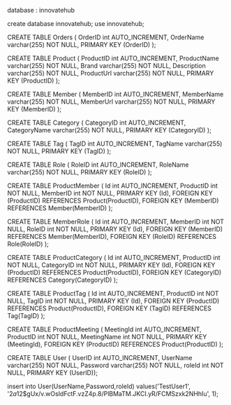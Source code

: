 database : innovatehub

create database innovatehub;
use innovatehub;

CREATE TABLE Orders (
OrderID int AUTO_INCREMENT,
OrderName varchar(255) NOT NULL,
PRIMARY KEY (OrderID)
);

CREATE TABLE Product (
ProductID int AUTO_INCREMENT,
ProductName varchar(255) NOT NULL,
Brand varchar(255) NOT NULL,
Description varchar(255) NOT NULL,
ProductUrl varchar(255) NOT NULL,
PRIMARY KEY (ProductID)
);

CREATE TABLE Member (
MemberID int AUTO_INCREMENT,
MemberName varchar(255) NOT NULL,
MemberUrl varchar(255) NOT NULL,
PRIMARY KEY (MemberID)
);

CREATE TABLE Category (
CategoryID int AUTO_INCREMENT,
CategoryName varchar(255) NOT NULL,
PRIMARY KEY (CategoryID)
);

CREATE TABLE Tag (
TagID int AUTO_INCREMENT,
TagName varchar(255) NOT NULL,
PRIMARY KEY (TagID)
);

CREATE TABLE Role (
RoleID int AUTO_INCREMENT,
RoleName varchar(255) NOT NULL,
PRIMARY KEY (RoleID)
);

CREATE TABLE ProductMember (
Id int AUTO_INCREMENT,
ProductID int NOT NULL,
MemberID int NOT NULL,
PRIMARY KEY (Id),
FOREIGN KEY (ProductID) REFERENCES Product(ProductID),
FOREIGN KEY (MemberID) REFERENCES Member(MemberID)
);

CREATE TABLE MemberRole (
Id int AUTO_INCREMENT,
MemberID int NOT NULL,
RoleID int NOT NULL,
PRIMARY KEY (Id),
FOREIGN KEY (MemberID) REFERENCES Member(MemberID),
FOREIGN KEY (RoleID) REFERENCES Role(RoleID)
);

CREATE TABLE ProductCategory (
Id int AUTO_INCREMENT,
ProductID int NOT NULL,
CategoryID int NOT NULL,
PRIMARY KEY (Id),
FOREIGN KEY (ProductID) REFERENCES Product(ProductID),
FOREIGN KEY (CategoryID) REFERENCES Category(CategoryID)
);

CREATE TABLE ProductTag (
Id int AUTO_INCREMENT,
ProductID int NOT NULL,
TagID int NOT NULL,
PRIMARY KEY (Id),
FOREIGN KEY (ProductID) REFERENCES Product(ProductID),
FOREIGN KEY (TagID) REFERENCES Tag(TagID)
);

CREATE TABLE ProductMeeting (
MeetingId int AUTO_INCREMENT,
ProductID int NOT NULL,
MeetingName int NOT NULL,
PRIMARY KEY (MeetingId),
FOREIGN KEY (ProductID) REFERENCES Product(ProductID)
);

CREATE TABLE User (
UserID int AUTO_INCREMENT,
UserName varchar(255) NOT NULL,
Password varchar(255) NOT NULL,
roleId int NOT NULL,
PRIMARY KEY (UserID));

insert into User(UserName,Password,roleId) values('TestUser1', '$2a$12$gUx/v.wOsIdFctF.vzZ4p.8/PlBMaTM.JKCI.yR/FCMSzxk2NHhIu', 1);